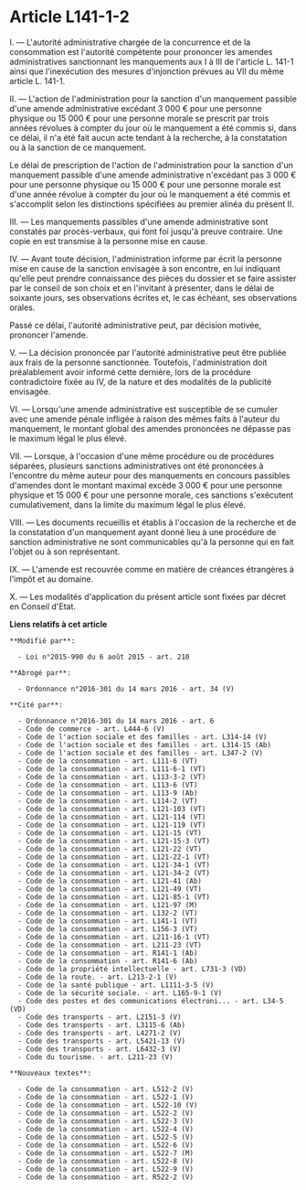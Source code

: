 # Article L141-1-2

I. ― L'autorité administrative chargée de la concurrence et de la consommation est l'autorité compétente pour prononcer les
amendes administratives sanctionnant les manquements aux I à III de l'article L. 141-1 ainsi que l'inexécution des mesures
d'injonction prévues au VII du même article L. 141-1. 

II. ― L'action de l'administration pour la sanction d'un manquement passible d'une amende administrative excédant 3 000 €
pour une personne physique ou 15 000 € pour une personne morale se prescrit par trois années révolues à compter du jour où le
manquement a été commis si, dans ce délai, il n'a été fait aucun acte tendant à la recherche, à la constatation ou à la
sanction de ce manquement. 

Le délai de prescription de l'action de l'administration pour la sanction d'un manquement passible d'une amende
administrative n'excédant pas 3 000 € pour une personne physique ou 15 000 € pour une personne morale est d'une année révolue
à compter du jour où le manquement a été commis et s'accomplit selon les distinctions spécifiées au premier alinéa du présent
II. 

III. ― Les manquements passibles d'une amende administrative sont constatés par procès-verbaux, qui font foi jusqu'à preuve
contraire. Une copie en est transmise à la personne mise en cause. 

IV. ― Avant toute décision, l'administration informe par écrit la personne mise en cause de la sanction envisagée à son
encontre, en lui indiquant qu'elle peut prendre connaissance des pièces du dossier et se faire assister par le conseil de son
choix et en l'invitant à présenter, dans le délai de soixante jours, ses observations écrites et, le cas échéant, ses
observations orales. 

Passé ce délai, l'autorité administrative peut, par décision motivée, prononcer l'amende. 

V. ― La décision prononcée par l'autorité administrative peut être publiée aux frais de la personne sanctionnée. Toutefois,
l'administration doit préalablement avoir informé cette dernière, lors de la procédure contradictoire fixée au IV, de la
nature et des modalités de la publicité envisagée. 

VI. ― Lorsqu'une amende administrative est susceptible de se cumuler avec une amende pénale infligée à raison des mêmes faits
à l'auteur du manquement, le montant global des amendes prononcées ne dépasse pas le maximum légal le plus élevé. 

VII. ― Lorsque, à l'occasion d'une même procédure ou de procédures séparées, plusieurs sanctions administratives ont été
prononcées à l'encontre du même auteur pour des manquements en concours passibles d'amendes dont le montant maximal excède 3
000 € pour une personne physique et 15 000 € pour une personne morale, ces sanctions s'exécutent cumulativement, dans la
limite du maximum légal le plus élevé. 

VIII. ― Les documents recueillis et établis à l'occasion de la recherche et de la constatation d'un manquement ayant donné
lieu à une procédure de sanction administrative ne sont communicables qu'à la personne qui en fait l'objet ou à son
représentant. 

IX. ― L'amende est recouvrée comme en matière de créances étrangères à l'impôt et au domaine. 

X. ― Les modalités d'application du présent article sont fixées par décret en Conseil d'Etat.

**Liens relatifs à cet article**

	**Modifié par**:

	  - Loi n°2015-990 du 6 août 2015 - art. 210

	**Abrogé par**:

	  - Ordonnance n°2016-301 du 14 mars 2016 - art. 34 (V)

	**Cité par**:

	  - Ordonnance n°2016-301 du 14 mars 2016 - art. 6
	  - Code de commerce - art. L444-6 (V)
	  - Code de l'action sociale et des familles - art. L314-14 (V)
	  - Code de l'action sociale et des familles - art. L314-15 (Ab)
	  - Code de l'action sociale et des familles - art. L347-2 (V)
	  - Code de la consommation - art. L111-6 (VT)
	  - Code de la consommation - art. L111-6-1 (VT)
	  - Code de la consommation - art. L113-3-2 (VT)
	  - Code de la consommation - art. L113-6 (VT)
	  - Code de la consommation - art. L113-9 (Ab)
	  - Code de la consommation - art. L114-2 (VT)
	  - Code de la consommation - art. L121-103 (VT)
	  - Code de la consommation - art. L121-114 (VT)
	  - Code de la consommation - art. L121-119 (VT)
	  - Code de la consommation - art. L121-15 (VT)
	  - Code de la consommation - art. L121-15-3 (VT)
	  - Code de la consommation - art. L121-22 (VT)
	  - Code de la consommation - art. L121-22-1 (VT)
	  - Code de la consommation - art. L121-34-1 (VT)
	  - Code de la consommation - art. L121-34-2 (VT)
	  - Code de la consommation - art. L121-41 (Ab)
	  - Code de la consommation - art. L121-49 (VT)
	  - Code de la consommation - art. L121-85-1 (VT)
	  - Code de la consommation - art. L121-97 (M)
	  - Code de la consommation - art. L132-2 (VT)
	  - Code de la consommation - art. L141-1 (VT)
	  - Code de la consommation - art. L156-3 (VT)
	  - Code de la consommation - art. L211-16-1 (VT)
	  - Code de la consommation - art. L211-23 (VT)
	  - Code de la consommation - art. R141-1 (Ab)
	  - Code de la consommation - art. R141-6 (Ab)
	  - Code de la propriété intellectuelle - art. L731-3 (VD)
	  - Code de la route. - art. L213-2-1 (V)
	  - Code de la santé publique - art. L1111-3-5 (V)
	  - Code de la sécurité sociale. - art. L165-9-1 (V)
	  - Code des postes et des communications électroni... - art. L34-5 (VD)
	  - Code des transports - art. L2151-3 (V)
	  - Code des transports - art. L3115-6 (Ab)
	  - Code des transports - art. L4271-2 (V)
	  - Code des transports - art. L5421-13 (V)
	  - Code des transports - art. L6432-3 (V)
	  - Code du tourisme. - art. L211-23 (V)

	**Nouveaux textes**:

	  - Code de la consommation - art. L512-2 (V)
	  - Code de la consommation - art. L522-1 (V)
	  - Code de la consommation - art. L522-10 (V)
	  - Code de la consommation - art. L522-2 (V)
	  - Code de la consommation - art. L522-3 (V)
	  - Code de la consommation - art. L522-4 (V)
	  - Code de la consommation - art. L522-5 (V)
	  - Code de la consommation - art. L522-6 (V)
	  - Code de la consommation - art. L522-7 (M)
	  - Code de la consommation - art. L522-8 (V)
	  - Code de la consommation - art. L522-9 (V)
	  - Code de la consommation - art. R522-2 (V)
